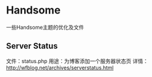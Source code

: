 # Handsome
一些Handsome主题的优化及文件

## Server Status
文件：status.php
用途：为博客添加一个服务器状态页
详情：http://wfblog.net/archives/serverstatus.html
